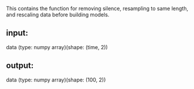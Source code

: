 This contains the function for removing silence, resampling to same length, and rescaling data before building models.


## input:   
data (type: numpy array)(shape: (time, 2))    
## output:  
data (type: numpy array)(shape: (100, 2))    
